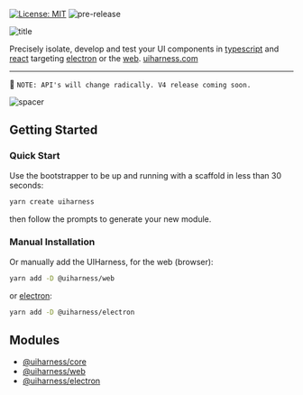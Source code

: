 [![License: MIT](https://img.shields.io/badge/License-MIT-green.svg)](https://opensource.org/licenses/MIT)
![pre-release](https://img.shields.io/badge/Status-pre--release-orange.svg)

![title](https://user-images.githubusercontent.com/185555/51241923-b49d7780-19e3-11e9-90c1-c847343d785f.jpg)

Precisely isolate, develop and test your UI components in [typescript](https://www.typescriptlang.org/) and [react](https://reactjs.org/) targeting [electron](https://electronjs.org/) or the [web](https://developer.mozilla.org).
[uiharness.com](https://uiharness.com)

----

🌳   `NOTE: API's will change radically. V4 release coming soon.`


![spacer](https://user-images.githubusercontent.com/185555/51242442-e236f080-19e4-11e9-926d-213338bbaf72.png)



## Getting Started

### Quick Start
Use the bootstrapper to be up and running with a scaffold in less than 30 seconds:

```bash
yarn create uiharness
```

then follow the prompts to generate your new module.

### Manual Installation
Or manually add the UIHarness, for the web (browser):

```bash
yarn add -D @uiharness/web
```

or [electron](https://electronjs.org):

```bash
yarn add -D @uiharness/electron
```




## Modules
- [@uiharness/core](code/libs/core/README.md)
- [@uiharness/web](code/libs/web/README.md)
- [@uiharness/electron](code/libs/electron/README.md)
